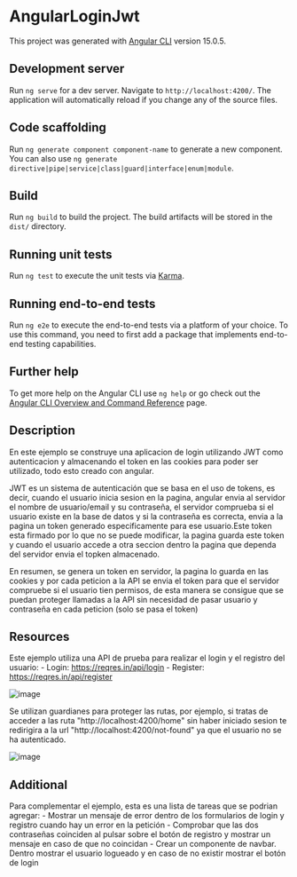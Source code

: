 # AngularLoginJwt

This project was generated with [Angular CLI](https://github.com/angular/angular-cli) version 15.0.5.

## Development server

Run `ng serve` for a dev server. Navigate to `http://localhost:4200/`. The application will automatically reload if you change any of the source files.

## Code scaffolding

Run `ng generate component component-name` to generate a new component. You can also use `ng generate directive|pipe|service|class|guard|interface|enum|module`.

## Build

Run `ng build` to build the project. The build artifacts will be stored in the `dist/` directory.

## Running unit tests

Run `ng test` to execute the unit tests via [Karma](https://karma-runner.github.io).

## Running end-to-end tests

Run `ng e2e` to execute the end-to-end tests via a platform of your choice. To use this command, you need to first add a package that implements end-to-end testing capabilities.

## Further help

To get more help on the Angular CLI use `ng help` or go check out the [Angular CLI Overview and Command Reference](https://angular.io/cli) page.


## Description

En este ejemplo se construye una aplicacion de login utilizando JWT como autenticacion y almacenando el token en las cookies para poder ser utilizado, todo esto creado con angular.

JWT es un sistema de autenticación que se basa en el uso de tokens, es decir, cuando el usuario inicia sesion en la pagina, angular envia al servidor el nombre de usuario/email y su contraseña, el servidor comprueba si el usuario existe en la base de datos y si la contraseña es correcta, envia a la pagina un token generado especificamente para ese usuario.Este token esta firmado por lo que no se puede modificar, la pagina guarda este token y cuando el usuario accede a otra seccion dentro la pagina que dependa del servidor envia el topken almacenado.

En resumen, se genera un token en servidor, la pagina lo guarda en las cookies y por cada peticion a la API se envia el token para que el servidor compruebe si el usuario tien permisos, de esta manera se consigue que se puedan proteger llamadas a la API sin necesidad de pasar usuario y contraseña en cada peticion (solo se pasa el token)

## Resources

Este ejemplo utiliza una API de prueba para realizar el login y el registro del usuario: 
    - Login: https://reqres.in/api/login
    - Register: https://reqres.in/api/register

![image](https://user-images.githubusercontent.com/25914247/212484896-d12f5845-45dc-4365-a974-398c6044aea5.png)


Se utilizan guardianes para proteger las rutas, por ejemplo, si tratas de acceder a las ruta "http://localhost:4200/home" sin haber iniciado sesion te redirigira a la url "http://localhost:4200/not-found" ya que el usuario no se ha autenticado.

![image](https://user-images.githubusercontent.com/25914247/212485104-b51dc916-3542-49c5-8397-27767a7e1ecc.png)

## Additional

Para complementar el ejemplo, esta es una lista de tareas que se podrian agregar:
    - Mostrar un mensaje de error dentro de los formularios de login y registro cuando hay un error en la petición
    - Comprobar que las dos contraseñas coinciden al pulsar sobre el botón de registro y mostrar un mensaje en caso de que no coincidan
    - Crear un componente de navbar. Dentro mostrar el usuario logueado y en caso de no existir mostrar el botón de login
    
